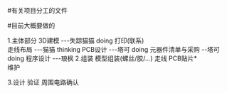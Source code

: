 #有关项目分工的文件

#目前大概要做的

1.主体部分
3D建模       ---失踪猫猫 doing
打印(联系)   
走线布局    ---猫猫  thinking
PCB设计    ---塔可  doing
元器件清单与采购  --塔可  doing
程序设计    ---琅枫 
2.组装
模型组装(螺丝/胶/...)
走线
PCB贴片*  
维护

3.设计
验证
周围电路确认


